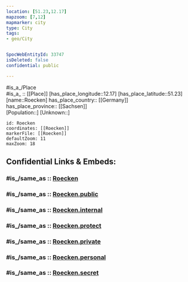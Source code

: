 ```yaml
---
location: [51.23,12.17] 
mapzoom: [7,12] 
mapmarker: city 
type: City
tags:
- geo/City


SpocWebEntityId: 33747
isDeleted: false
confidential: public

---
```

#is_a_/Place  
#is_a_ :: [[Place]] 
[has_place_longitude::12.17] 
[has_place_latitude::51.23] 
[name::Roecken] 
has_place_country:: [[Germany]]  
has_place_province:: [[Sachsen]]  
[Population::] 
[Unknown::] 


```leaflet
id: Roecken
coordinates: [[Roecken]] 
markerFile: [[Roecken]] 
defaultZoom: 11 
maxZoom: 18
```


## Confidential Links & Embeds: 

### #is_/same_as :: [Roecken](/_Standards/Earth/Continent/Europe/Europe~Central/Germany/Germany~East/Sachsen-Anhalt/counties~SA/Burgenlandkreis/cities~Burgenland/Lützen/City/Roecken.md) 

### #is_/same_as :: [Roecken.public](/_public/Earth/Continent/Europe/Europe~Central/Germany/Germany~East/Sachsen-Anhalt/counties~SA/Burgenlandkreis/cities~Burgenland/Lützen/City/Roecken.public.md) 

### #is_/same_as :: [Roecken.internal](/_internal/Earth/Continent/Europe/Europe~Central/Germany/Germany~East/Sachsen-Anhalt/counties~SA/Burgenlandkreis/cities~Burgenland/Lützen/City/Roecken.internal.md) 

### #is_/same_as :: [Roecken.protect](/_protect/Earth/Continent/Europe/Europe~Central/Germany/Germany~East/Sachsen-Anhalt/counties~SA/Burgenlandkreis/cities~Burgenland/Lützen/City/Roecken.protect.md) 

### #is_/same_as :: [Roecken.private](/_private/Earth/Continent/Europe/Europe~Central/Germany/Germany~East/Sachsen-Anhalt/counties~SA/Burgenlandkreis/cities~Burgenland/Lützen/City/Roecken.private.md) 

### #is_/same_as :: [Roecken.personal](/_personal/Earth/Continent/Europe/Europe~Central/Germany/Germany~East/Sachsen-Anhalt/counties~SA/Burgenlandkreis/cities~Burgenland/Lützen/City/Roecken.personal.md) 

### #is_/same_as :: [Roecken.secret](/_secret/Earth/Continent/Europe/Europe~Central/Germany/Germany~East/Sachsen-Anhalt/counties~SA/Burgenlandkreis/cities~Burgenland/Lützen/City/Roecken.secret.md)

